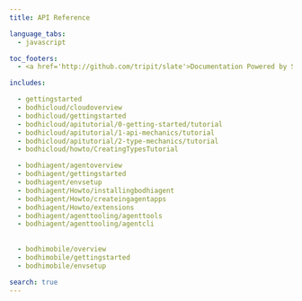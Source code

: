```yaml
---
title: API Reference

language_tabs:
  - javascript

toc_footers:
  - <a href='http://github.com/tripit/slate'>Documentation Powered by Slate</a>

includes:

  - gettingstarted
  - bodhicloud/cloudoverview
  - bodhicloud/gettingstarted
  - bodhicloud/apitutorial/0-getting-started/tutorial
  - bodhicloud/apitutorial/1-api-mechanics/tutorial
  - bodhicloud/apitutorial/2-type-mechanics/tutorial
  - bodhicloud/howto/CreatingTypesTutorial

  - bodhiagent/agentoverview
  - bodhiagent/gettingstarted
  - bodhiagent/envsetup
  - bodhiagent/Howto/installingbodhiagent
  - bodhiagent/Howto/createingagentapps
  - bodhiagent/Howto/extensions
  - bodhiagent/agenttooling/agenttools
  - bodhiagent/agenttooling/agentcli
 
  
  - bodhimobile/overview
  - bodhimobile/gettingstarted
  - bodhimobile/envsetup

search: true
---
```

